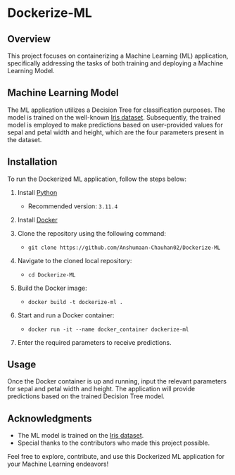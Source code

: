 # Dockerize-ML

## Overview
This project focuses on containerizing a Machine Learning (ML) application, specifically addressing the tasks of both training and deploying a Machine Learning Model.

## Machine Learning Model
The ML application utilizes a Decision Tree for classification purposes. The model is trained on the well-known [Iris dataset](https://scikit-learn.org/stable/auto_examples/datasets/plot_iris_dataset.html). Subsequently, the trained model is employed to make predictions based on user-provided values for sepal and petal width and height, which are the four parameters present in the dataset.

## Installation
To run the Dockerized ML application, follow the steps below:

1. Install [Python](https://www.python.org/downloads/)
   - Recommended version: `3.11.4`
   
2. Install [Docker](https://docs.docker.com/engine/install/)

3. Clone the repository using the following command:
    - `git clone https://github.com/Anshumaan-Chauhan02/Dockerize-ML`

4. Navigate to the cloned local repository:
    - `cd Dockerize-ML`

5. Build the Docker image:
    - `docker build -t dockerize-ml .`

6. Start and run a Docker container:
    - `docker run -it --name docker_container dockerize-ml`

7. Enter the required parameters to receive predictions.

## Usage
Once the Docker container is up and running, input the relevant parameters for sepal and petal width and height. The application will provide predictions based on the trained Decision Tree model.

## Acknowledgments
- The ML model is trained on the [Iris dataset](https://scikit-learn.org/stable/auto_examples/datasets/plot_iris_dataset.html).
- Special thanks to the contributors who made this project possible.

Feel free to explore, contribute, and use this Dockerized ML application for your Machine Learning endeavors!

